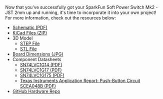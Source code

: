 Now that you've successfully got your SparkFun Soft Power Switch Mk2 - JST 2mm up and running, it's time to incorporate it into your own project! For more information, check out the resources below:

* [Schematic (PDF)](../assets/board_files/Soft_Power_Switch_JST_2mm_Schematic_V10.pdf)
* [KiCad Files (ZIP)](../assets/board_files/Soft_Power_Switch-JST_2mm_V10.zip)
* 3D Model
    * [STEP File](../assets/3d_model/Soft_Power_Switch_JST_2mm_3D_Model.step)
    * [STL File](../assets/3d_model/Soft_Power_Switch_JST_2mm_3D_Model.stl)
* [Board Dimensions (JPG)](../assets/img/SparkFun_Soft_Power_Switch-JST_2mm_Board_Dimensions.jpg)
* Component Datasheets
    * [SN74LVC1G14 (PDF)](../assets/component_documentation/sn74lvc1g14.pdf)
    * [SN74LVC1G17 (PDF)](../assets/component_documentation/sn74lvc1g17.pdf)
    * [SN74LVC1G175 (PDF)](../assets/component_documentation/sn74lvc1g175.pdf)
    * [Texas Instruments Application Report: Push-Button Circuit SCEA048B (PDF)](../assets/component_documentation/TI_Push_Button_scea048b.pdf)
* [GitHub Hardware Repo](https://github.com/sparkfun/SparkFun_Soft_Power_Switch_Mk2)

